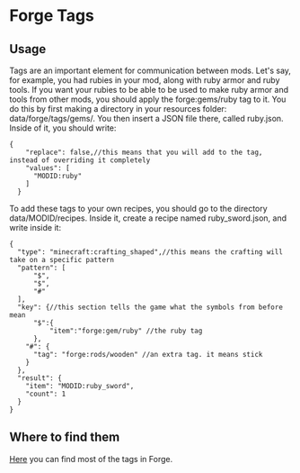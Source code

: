 Forge Tags
====
Usage
---
Tags are an important element for communication between mods. Let's say, for example, you had rubies in your mod, along with ruby armor and ruby tools. If you want your rubies to be able to be used to make ruby armor and tools from other mods, you should apply the forge:gems/ruby tag to it. You do this by first making a directory in your resources folder: data/forge/tags/gems/. You then insert a JSON file there, called ruby.json. Inside of it, you should write:

```
{
    "replace": false,//this means that you will add to the tag, instead of overriding it completely
    "values": [
      "MODID:ruby"
    ]
  }
```
To add these tags to your own recipes, you should go to the directory data/MODID/recipes. Inside it, create a recipe named ruby_sword.json, and write inside it:
```
{
  "type": "minecraft:crafting_shaped",//this means the crafting will take on a specific pattern
  "pattern": [
      "$",
      "$",
      "#"
  ],
  "key": {//this section tells the game what the symbols from before mean
      "$":{
          "item":"forge:gem/ruby" //the ruby tag
      },
    "#": {
      "tag": "forge:rods/wooden" //an extra tag. it means stick
    }
  },
  "result": {
    "item": "MODID:ruby_sword",
    "count": 1
  }
}
```
Where to find them
---
[Here](https://github.com/Dente222/Minecraft-Forge-Tag-List/blob/master/gears.txt) you can find most of the tags in Forge.

